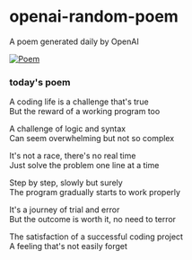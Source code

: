 
# openai-random-poem
 A poem generated daily by OpenAI

[![Poem](https://github.com/fbiego/openai-random-poem/actions/workflows/main.yml/badge.svg)](https://github.com/fbiego/openai-random-poem/actions/workflows/main.yml)

### today's poem  
  
A coding life is a challenge that's true  
But the reward of a working program too  
  
A challenge of logic and syntax  
Can seem overwhelming but not so complex  
  
It's not a race, there's no real time  
Just solve the problem one line at a time  
  
Step by step, slowly but surely  
The program gradually starts to work properly  
  
It's a journey of trial and error  
But the outcome is worth it, no need to terror  
  
The satisfaction of a successful coding project  
A feeling that's not easily forget